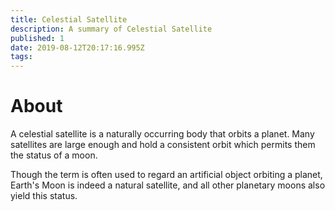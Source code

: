 ```yaml
---
title: Celestial Satellite
description: A summary of Celestial Satellite
published: 1
date: 2019-08-12T20:17:16.995Z
tags: 
---
```


# About
A celestial satellite is a naturally occurring body that orbits a planet. Many satellites are large enough and hold a consistent orbit which permits them the status of a moon.

Though the term is often used to regard an artificial object orbiting a planet, Earth's Moon is indeed a natural satellite, and all other planetary moons also yield this status.